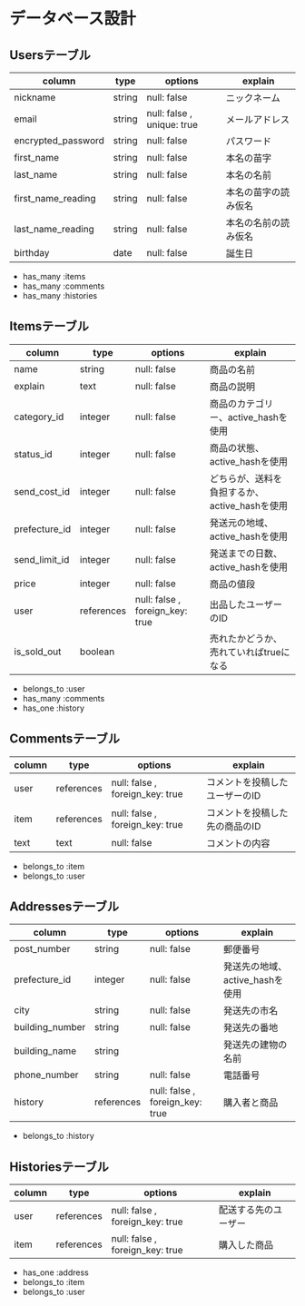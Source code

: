 # データベース設計

## Usersテーブル
|column             |type    |options                        |explain                                |
|-------------------|--------|-------------------------------|---------------------------------------|
|nickname           |string  |null: false                    |ニックネーム                             |
|email              |string  |null: false , unique: true     |メールアドレス                           |
|encrypted_password |string  |null: false                    |パスワード                              |
|first_name         |string  |null: false                    |本名の苗字                              |
|last_name          |string  |null: false                    |本名の名前                              |
|first_name_reading |string  |null: false                    |本名の苗字の読み仮名                      |
|last_name_reading  |string  |null: false                    |本名の名前の読み仮名                      |
|birthday           |date    |null: false                    |誕生日                                  |

- has_many :items
- has_many :comments
- has_many :histories


## Itemsテーブル
|column        |type           |options                        |explain                                |
|--------------|---------------|-------------------------------|------------------------------------|
|name          |string         |null: false                    |商品の名前                                |
|explain       |text           |null: false                    |商品の説明                                |
|category_id   |integer        |null: false                    |商品のカテゴリー、active_hashを使用         |
|status_id     |integer        |null: false                    |商品の状態、active_hashを使用              |
|send_cost_id  |integer        |null: false                    |どちらが、送料を負担するか、active_hashを使用 |
|prefecture_id |integer        |null: false                    |発送元の地域、active_hashを使用            |
|send_limit_id |integer        |null: false                    |発送までの日数、active_hashを使用          |
|price         |integer        |null: false                    |商品の値段                               |
|user          |references     |null: false , foreign_key: true|出品したユーザーのID                       |
|is_sold_out   |boolean        |                               |売れたかどうか、売れていればtrueになる       |

- belongs_to :user
- has_many :comments
- has_one :history


## Commentsテーブル
|column  |type       |options                        |explain                  |
|--------|-----------|-------------------------------|-------------------------|
|user    |references |null: false , foreign_key: true|コメントを投稿したユーザーのID|
|item    |references |null: false , foreign_key: true|コメントを投稿した先の商品のID|
|text    |text       |null: false                    |コメントの内容              |

- belongs_to :item
- belongs_to :user

## Addressesテーブル
|column          |type       |options                         |explain                      |
|----------------|-----------|--------------------------------|-----------------------------|
|post_number     |string     |null: false                     |郵便番号                      |
|prefecture_id   |integer    |null: false                     |発送先の地域、active_hashを使用 |
|city            |string     |null: false                     |発送先の市名                   |
|building_number |string     |null: false                     |発送先の番地                   |
|building_name   |string     |                                |発送先の建物の名前              |
|phone_number    |string     |null: false                     |電話番号                      |
|history         |references |null: false  , foreign_key: true|購入者と商品                   |

- belongs_to :history

## Historiesテーブル
|column |type      |options                        |explain           |
|-------|----------|-------------------------------|------------------|
|user   |references|null: false , foreign_key: true|配送する先のユーザー |
|item   |references|null: false , foreign_key: true|購入した商品        |

- has_one :address
- belongs_to :item
- belongs_to :user